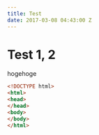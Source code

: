 ```yaml
---
title: Test
date: 2017-03-08 04:43:00 Z
---
```


# Test 1, 2

hogehoge

```html
<!DOCTYPE html>
<html>
<head>
</head>
<body>
</body>
</html>
```